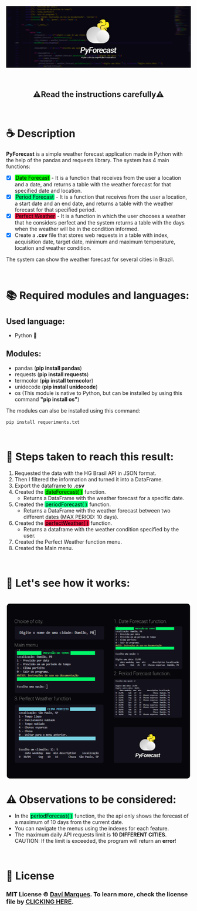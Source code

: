 <img src="./PyForecast%20art.jpg" style="width: 100vw; " align="middle"/>

&nbsp;
<h2 style="text-align: center;">⚠️Read the instructions carefully⚠️</h2>
&nbsp;

# ☕ Description

**PyForecast** is a simple weather forecast application made in Python with the help of the pandas and requests library. The system has 4 main functions: 
* [x] <mark style="background-color: #00FF00; border-radius: 3px; padding-left: 2px; padding-right: 2px">Date Forecast</mark> - It is a function that receives from the user a location and a date, and returns a table with the weather forecast for that specified date and location.
* [x] <mark style="background-color: #00FF7F; border-radius: 3px; padding-left: 2px; padding-right: 2px">Period Forecast</mark> - It is a function that receives from the user a location, a start date and an end date, and returns a table with the weather forecast for that specified period.
* [x] <mark style="background-color: #DC143C; border-radius: 3px; padding-left: 2px; padding-right: 2px">Perfect Weather</mark> - It is a function in which the user chooses a weather that he considers perfect and the system returns a table with the days when the weather will be in the condition informed.
* [x] Create a **.csv** file that stores web requests in a table with index, acquisition date, target date, minimum and maximum temperature, location and weather condition.

The system can show the weather forecast for several cities in Brazil.

&nbsp;

# 📚 Required modules and languages:
## Used language:
* Python 🐍
## Modules:
* pandas (**pip install pandas**)
* requests (**pip install requests**)
* termcolor (**pip install termcolor**)
* unidecode (**pip install unidecode**)
* os (This module is native to Python, but can be installed by using this command **"pip install os"**)
  
The modules can also be installed using this command:

```
pip install requeriments.txt
```

&nbsp;

# 🎢 Steps taken to reach this result:

1. Requested the data with the HG Brasil API in JSON format.
2. Then I filtered the information and turned it into a DataFrame.
3. Export the dataframe to **.csv**
4. Created the <mark style="background-color: #00FF00; border-radius: 3px; padding-left: 2px; padding-right: 2px">dateForecast( )</mark> function.  
   * Returns a DataFrame with the weather forecast for a specific date.
5. Created the <mark style="background-color: #00FF7F; border-radius: 3px; padding-left: 2px; padding-right: 2px">periodForecast( )</mark> function.
   * Returns a DataFrame with the weather forecast between two different dates (MAX PERIOD: 10 days).
6. Created the <mark style="background-color: #DC143C; border-radius: 3px; padding-left: 2px; padding-right: 2px">perfectWeather( )</mark> function.
   * Returns a dataframe with the weather condition specified by the user.
7. Created the Perfect Weather function menu.
8. Created the Main menu.

&nbsp;

# 🤖 Let's see how it works:

<br>
<img src="./pyforecast_photos/show_pyforecast.png" style="width: 100vw; " align="middle"/>

<br>

# ⚠️ Observations to be considered:

* In the <mark style="background-color: #00FF7F; border-radius: 3px; padding-left: 2px; padding-right: 2px">periodForecast( )</mark> function, the the api only shows the forecast of a maximum of 10 days from the current date.
* You can navigate the menus using the indexes for each feature.
* The maximum daily API requests limit is **10 DIFFERENT CITIES.** CAUTION: If the limit is exceeded, the program will return an **error**!

&nbsp;

# 📃 License
### MIT License © [Daví Marques](https://github.com/marquesdavi). To learn more, check the license file by [CLICKING HERE](LICENSE.md).

